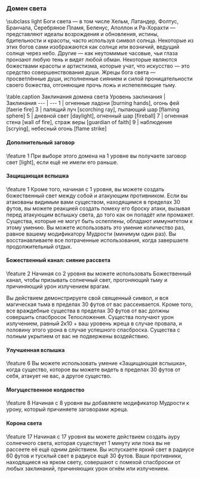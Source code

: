 ### Домен света
\subclass light
Боги света — в том числе Хельм, Латандер, Фолтус, Бранчала, Серебряное Пламя, Беленус, Аполлон и Ра-Хорахти — представляют идеалы возрождения и обновления, истины, бдительности и красоты, часто используя символ солнца. Некоторые из этих богов сами изображаются как солнце или возничий, ведущий солнце через небо. Другие — как неутомимые часовые, чьи глаза пронзают любую тень и видят любой обман. Некоторые являются божествами красоты и артистизма, которые учат, что искусство — это средство совершенствования души. Жрецы бога света — просветлённые души, исполненные сиянием и силой проницательности своего божества, отгоняющие прочь ложь и испепеляющие тьму.

\table.caption Заклинания домена света
Уровень заклинания | Заклинания
--- | ---
1 | огненные ладони [burning hands], огонь фей [faerie fire]
3 | палящий луч [scorching ray], пылающий шар [flaming sphere]
5 | дневной свет [daylight], огненный шар [fireball]
7 | огненная стена [wall of fire], страж веры [guardian of faith]
9 | наблюдение [scrying], небесный огонь [flame strike]

#### Дополнительный заговор
\feature 1
При выборе этого домена на 1 уровне вы получаете заговор свет [light], если ещё не имели его раньше.

#### Защищающая вспышка
\feature 1
Кроме того, начиная с 1 уровня, вы можете создать божественный свет между собой и атакующим противником. Если вы атакованы видимым вами существом, находящимся в пределах 30 футов, вы можете реакцией создать помеху его броску атаки, вызывая перед атакующим вспышку света, до того как он попадёт или промажет. Существа, которые не могут быть ослеплены, обладают иммунитетом к этому умению. Вы можете использовать это умение количество раз, равное вашему модификатору Мудрости (минимум один раз). Вы восстанавливаете все потраченные использования, когда завершаете продолжительный отдых.

#### Божественный канал: сияние рассвета
\feature 2
Начиная со 2 уровня вы можете использовать Божественный канал, чтобы призывать солнечный свет, прогоняющий тьму и причиняющий урон излучением врагам.

Вы действием демонстрируете свой священный символ, и вся магическая тьма в пределах 30 футов от вас рассеивается. Кроме того, все враждебные существа в пределах 30 футов от вас должны совершить спасбросок Телосложения. Существа получают урон излучением, равный 2к10 + ваш уровень жреца в случае провала, и половину этого урона в случае успешного спасброска. Существа с полным укрытием от вас не подвержены воздействию.

#### Улучшенная вспышка
\feature 6
Вы можете использовать умение «Защищающая вспышка», когда существо, которое вы можете видеть в пределах 30 футов от себя, атакует не вас, а другое существо.

#### Могущественное колдовство
\feature 8
Начиная с 8 уровня вы добавляете модификатор Мудрости к урону, который причиняете заговорами жреца.

#### Корона света
\feature 17
Начиная с 17 уровня вы можете действием создать ауру солнечного света, которая существует 1 минуту или пока вы не рассеете её ещё одним действием. Вы испускаете яркий свет в радиусе 60 футов и тусклый свет в радиусе ещё 30 футов. Ваши противники, находящиеся на ярком свету, совершают с помехой спасброски от любых заклинаний, причиняющих урон огнём или излучением.
